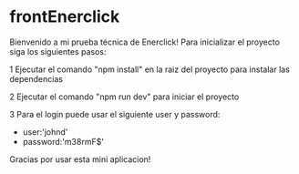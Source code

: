 # frontEnerclick

Bienvenido a mi prueba técnica de Enerclick! Para inicializar el proyecto siga los siguientes pasos:

1 Ejecutar el comando "npm install" en la raiz del proyecto para instalar las dependencias

2 Ejecutar el comando "npm run dev" para iniciar el proyecto

3 Para el login puede usar el siguiente user y password:
  - user:'johnd'
  - password:'m38rmF$'

Gracias por usar esta mini aplicacion!
    
